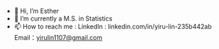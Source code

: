 - 👋 Hi, I’m Esther
- 🌱 I’m currently a M.S. in Statistics
- 📫 How to reach me :
LinkedIn : linkedin.com/in/yiru-lin-235b442ab
Email：yirulin1107@gmail.com


